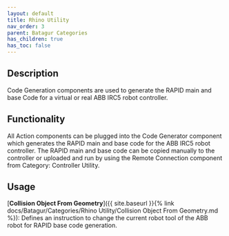 ```yaml
---
layout: default
title: Rhino Utility
nav_order: 3
parent: Batagur Categories
has_children: true
has_toc: false
---
```


## Description

Code Generation components are used to generate the RAPID main and base Code for a virtual or real ABB IRC5 robot controller.

## Functionality

All Action components can be plugged into the Code Generator component which generates the RAPID main and base code for the ABB IRC5 robot controller. The RAPID main and base code can be copied manually to the controller or uploaded and run by using the Remote Connection component from Category: Controller Utility.

## Usage

[**Collision Object From Geometry**]({{ site.baseurl }}{% link docs/Batagur/Categories/Rhino Utility/Collision Object From Geometry.md %}): Defines an instruction to change the current robot tool of the ABB robot for RAPID base code generation.